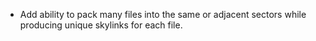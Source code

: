 - Add ability to pack many files into the same or adjacent sectors while
  producing unique skylinks for each file.
